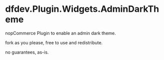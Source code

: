 # dfdev.Plugin.Widgets.AdminDarkTheme
nopCommerce Plugin to enable an admin dark theme.

fork as you please, free to use and redistribute.

no guarantees, as-is.